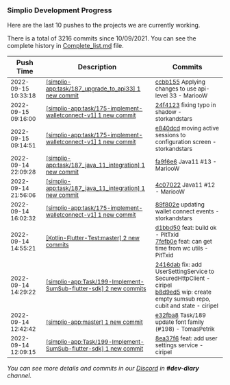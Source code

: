 
### Simplio Development Progress

Here are the last 10 pushes to the projects we are currently working.

There is a total of 3216 commits since 10/09/2021. You can see the complete history in
 [Complete_list.md](Complete_list.md) file.

| Push Time | Description | Commits |
| --- | --- | --- |
| <sub>2022-09-15 10:33:18</sub> | <sub>[[simplio-app:task/187\_upgrade\_to\_api33] 1 new commit](https://github.com/SimplioOfficial/simplio-app/commit/ccbb155b1f22bb8c542ab09df26fe527804f053d)</sub> | <sub>[ccbb155](https://github.com/SimplioOfficial/simplio-app/commit/ccbb155b1f22bb8c542ab09df26fe527804f053d) Applying changes to use api-level 33 - MariooW</sub> |
| <sub>2022-09-15 09:16:00</sub> | <sub>[[simplio-app:task/175\-implement\-walletconnect\-v1] 1 new commit](https://github.com/SimplioOfficial/simplio-app/commit/24f4123dfd7f540faab4059b0a4dc501748ecf8a)</sub> | <sub>[24f4123](https://github.com/SimplioOfficial/simplio-app/commit/24f4123dfd7f540faab4059b0a4dc501748ecf8a) fixing typo in shadow - storkandstars</sub> |
| <sub>2022-09-15 09:14:51</sub> | <sub>[[simplio-app:task/175\-implement\-walletconnect\-v1] 1 new commit](https://github.com/SimplioOfficial/simplio-app/commit/e840dcdf9ad778fb2caa1951f918d0aac4011c52)</sub> | <sub>[e840dcd](https://github.com/SimplioOfficial/simplio-app/commit/e840dcdf9ad778fb2caa1951f918d0aac4011c52) moving active sessions to configuration screen - storkandstars</sub> |
| <sub>2022-09-14 22:09:28</sub> | <sub>[[simplio-app:task/187\_java\_11\_integration] 1 new commit](https://github.com/SimplioOfficial/simplio-app/commit/fa9f6e6930c0776d6d56bacec9abc48c3a536b40)</sub> | <sub>[fa9f6e6](https://github.com/SimplioOfficial/simplio-app/commit/fa9f6e6930c0776d6d56bacec9abc48c3a536b40) Java11 #13 - MariooW</sub> |
| <sub>2022-09-14 21:56:06</sub> | <sub>[[simplio-app:task/187\_java\_11\_integration] 1 new commit](https://github.com/SimplioOfficial/simplio-app/commit/4c07022fe98d3fd6f203af57b478dc618f1db731)</sub> | <sub>[4c07022](https://github.com/SimplioOfficial/simplio-app/commit/4c07022fe98d3fd6f203af57b478dc618f1db731) Java11 #12 - MariooW</sub> |
| <sub>2022-09-14 16:02:32</sub> | <sub>[[simplio-app:task/175\-implement\-walletconnect\-v1] 1 new commit](https://github.com/SimplioOfficial/simplio-app/commit/89f802e660b095fb08935af36bc84660ac5359ac)</sub> | <sub>[89f802e](https://github.com/SimplioOfficial/simplio-app/commit/89f802e660b095fb08935af36bc84660ac5359ac) updating wallet connect events - storkandstars</sub> |
| <sub>2022-09-14 14:55:21</sub> | <sub>[[Kotlin-Flutter-Test:master] 2 new commits](https://github.com/SimplioOfficial/Kotlin-Flutter-Test/compare/ef47936f620c...7fefb0ef8bf8)</sub> | <sub>[d1bbd50](https://github.com/SimplioOfficial/Kotlin-Flutter-Test/commit/d1bbd50eaebcef400d6c171f7605a2710d46d0ed) feat: build ok - PitTxid<br>[7fefb0e](https://github.com/SimplioOfficial/Kotlin-Flutter-Test/commit/7fefb0ef8bf8e704e45f8e913e013d4737a88599) feat: can get time from wc utils - PitTxid</sub> |
| <sub>2022-09-14 14:29:22</sub> | <sub>[[simplio-app:Task/199\-Implement\-SumSub\-flutter\-sdk] 2 new commits](https://github.com/SimplioOfficial/simplio-app/compare/8ea37f6867db...b8d9ed5567eb)</sub> | <sub>[2416dab](https://github.com/SimplioOfficial/simplio-app/commit/2416dab62db2666c36a9af30e70e784c52b6e982) fix: add UserSettingService to SecuredHttpClient - ciripel<br>[b8d9ed5](https://github.com/SimplioOfficial/simplio-app/commit/b8d9ed5567eb723df2157e8ca69161f5f2bd6d82) wip: create empty sumsub repo, cubit and state - ciripel</sub> |
| <sub>2022-09-14 12:42:42</sub> | <sub>[[simplio-app:master] 1 new commit](https://github.com/SimplioOfficial/simplio-app/commit/e32fba8127d713ef630c2daa117c20ec8b37c893)</sub> | <sub>[e32fba8](https://github.com/SimplioOfficial/simplio-app/commit/e32fba8127d713ef630c2daa117c20ec8b37c893) Task/189 update font family (#198) - TomasPetrik</sub> |
| <sub>2022-09-14 12:09:15</sub> | <sub>[[simplio-app:Task/199\-Implement\-SumSub\-flutter\-sdk] 1 new commit](https://github.com/SimplioOfficial/simplio-app/commit/8ea37f6867db4b4fc7e7749d7a134660944c5411)</sub> | <sub>[8ea37f6](https://github.com/SimplioOfficial/simplio-app/commit/8ea37f6867db4b4fc7e7749d7a134660944c5411) feat: add user settings service - ciripel</sub> |

_You can see more details and commits in our [Discord](https://discord.gg/aKhjuwZmdP) in **#dev-diary** channel._
